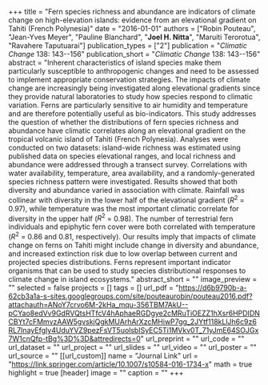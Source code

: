 +++
title = "Fern species richness and abundance are indicators of climate change on high-elevation islands: evidence from an elevational gradient on Tahiti (French Polynesia)"
date = "2016-01-01"
authors = ["Robin Pouteau", "Jean-Yves Meyer", "Pauline Blanchard", "**Joel H. Nitta**", "Maruiti Terorotua", "Ravahere Taputuarai"]
publication_types = ["2"]
publication = "_Climatic Change_ 138: 143--156"
publication_short = "_Climatic Change_ 138: 143--156"
abstract = "Inherent characteristics of island species make them particularly susceptible to anthropogenic changes and need to be assessed to implement appropriate conservation strategies. The impacts of climate change are increasingly being investigated along elevational gradients since they provide natural laboratories to study how species respond to climatic variation. Ferns are particularly sensitive to air humidity and temperature and are therefore potentially useful as bio-indicators. This study addresses the question of whether the distributions of fern species richness and abundance have climatic correlates along an elevational gradient on the tropical volcanic island of Tahiti (French Polynesia). Analyses were conducted on two datasets: island-wide richness was estimated using published data on species elevational ranges, and local richness and abundance were addressed through a transect survey. Correlations with water availability, temperature, area availability, and a randomly-generated species richness pattern were investigated. Results showed that both diversity and abundance varied in association with climate. Rainfall was collinear with diversity in the lower half of the elevational gradient ($R^2$ = 0.97), while temperature was the most important climatic correlate for diversity in the upper half ($R^2$ = 0.98). The number of terrestrial fern individuals and epiphytic fern cover were both correlated with temperature ($R^2$ = 0.86 and 0.81, respectively). Our results imply that impacts of climate change on ferns on Tahiti might include change in diversity and abundance, and increased extinction risk due to low overlap between current and projected species distributions. Ferns represent important indicator organisms that can be used to study species distributional responses to climate change in island ecosystems."
abstract_short = ""
image_preview = ""
selected = false
projects = []
tags = []
url_pdf = "https://d6b9790b-a-62cb3a1a-s-sites.googlegroups.com/site/pouteaurobin/pouteau2016.pdf?attachauth=ANoY7crvo6M-2kHa_mqu-356TBM7AkU--pCYao8edVv9GdRVQtsHTfcV4hAphaeRGDgye2cMRuTiOEZZ1hXsr6HPDIDNCBYt7cFMmvzAAW5gvskjQgkMUArhArXzcMHiwP7gg_2JYtf118kLlJh6c9z6RL7InayEfgIy4UduYVZ9pezFsVT5uolsbISyEC5Ti1MVkv0T_71yJmE64SOJGx7W1cnQfp-tBg%3D%3D&attredirects=0"
url_preprint = ""
url_code = ""
url_dataset = ""
url_project = ""
url_slides = ""
url_video = ""
url_poster = ""
url_source = ""
[[url_custom]]
  name = "Journal Link"
  url = "https://link.springer.com/article/10.1007/s10584-016-1734-x"
math = true
highlight = true
[header]
image = ""
caption = ""
+++

